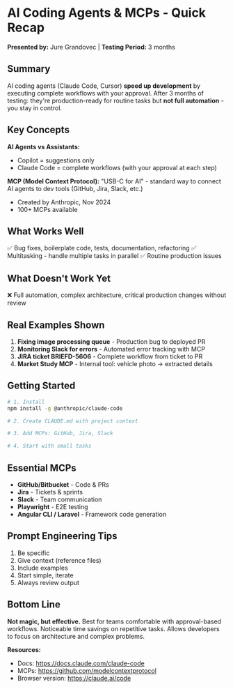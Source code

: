 # AI Coding Agents & MCPs - Quick Recap

**Presented by:** Jure Grandovec | **Testing Period:** 3 months

## Summary

AI coding agents (Claude Code, Cursor) **speed up development** by executing complete workflows with your approval. After 3 months of testing: they're production-ready for routine tasks but **not full automation** - you stay in control.

## Key Concepts

**AI Agents vs Assistants:**
- Copilot = suggestions only
- Claude Code = complete workflows (with your approval at each step)

**MCP (Model Context Protocol):**
"USB-C for AI" - standard way to connect AI agents to dev tools (GitHub, Jira, Slack, etc.)
- Created by Anthropic, Nov 2024
- 100+ MCPs available

## What Works Well

✅ Bug fixes, boilerplate code, tests, documentation, refactoring
✅ Multitasking - handle multiple tasks in parallel
✅ Routine production issues

## What Doesn't Work Yet

❌ Full automation, complex architecture, critical production changes without review

## Real Examples Shown

1. **Fixing image processing queue** - Production bug to deployed PR
2. **Monitoring Slack for errors** - Automated error tracking with MCP
3. **JIRA ticket BRIEFD-5606** - Complete workflow from ticket to PR
4. **Market Study MCP** - Internal tool: vehicle photo → extracted details

## Getting Started

```bash
# 1. Install
npm install -g @anthropic/claude-code

# 2. Create CLAUDE.md with project context

# 3. Add MCPs: GitHub, Jira, Slack

# 4. Start with small tasks
```

## Essential MCPs

- **GitHub/Bitbucket** - Code & PRs
- **Jira** - Tickets & sprints
- **Slack** - Team communication
- **Playwright** - E2E testing
- **Angular CLI / Laravel** - Framework code generation

## Prompt Engineering Tips

1. Be specific
2. Give context (reference files)
3. Include examples
4. Start simple, iterate
5. Always review output

## Bottom Line

**Not magic, but effective.** Best for teams comfortable with approval-based workflows. Noticeable time savings on repetitive tasks. Allows developers to focus on architecture and complex problems.

**Resources:**
- Docs: https://docs.claude.com/claude-code
- MCPs: https://github.com/modelcontextprotocol
- Browser version: https://claude.ai/code
